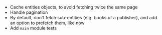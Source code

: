 * Cache entities objects, to avoid fetching twice the same page
* Handle pagination
* By default, don't fetch sub-entities (e.g. books of a publisher),
  and add an option to prefetch them, like now
* Add `main` module tests
